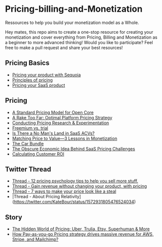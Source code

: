 
<!--lint disable awesome-heading-->
# Pricing-billing-and-Monetization
Ressources to help you build your monetization model as a Whole.

Hey mates, this repo aims to create a one-stop resource for creating your monetization and cover everything from Pricing, Billing and Monetization as a beginner to more advanced thinking! 
Would you like to participate? Feel free to make a pull request and share your best resources! 

## Pricing Basics
- [Pricing your product with Sequoia](https://articles.sequoiacap.com/pricing-your-product)
- [Principles of pricing](https://www.principlesofpricing.com/)
- [Pricing your SaaS product](https://www.lennysnewsletter.com/p/saas-pricing-strategy)

## Pricing
<!-- mdformat-toc start --slug=github --no-anchors --maxlevel=6 --minlevel=2 -->
- [A Standard Pricing Model for Open Core](https://thenewstack.io/a-standard-pricing-model-for-open-core/)
- [A Rake Too Far: Optimal Platform Pricing Strategy](https://abovethecrowd.com/2013/04/18/a-rake-too-far-optimal-platformpricing-strategy/)
- [Conducting Pricing Research & Experimentation](https://www.menlovc.com/blog/conducting-pricing-research-and-experimentation)
- [Freemium vs. trial](https://www.lennysnewsletter.com/p/freemium-trials-free)
- [Is There a No Man's Land in SaaS ACVs?](https://tomtunguz.com/no-mans-land-saas/)
- [Matching Price to Value—3 Lessons in Monetization](https://www.menlovc.com/blog/matching-price-to-value-3-lessons-in-monetization)
- [The Car Bundle](https://danco.substack.com/p/the-car-bundle?utm_source=pocket_reader)
- [The Obscure Economic Idea Behind SaaS Pricing Challenges](https://tomtunguz.com/obscure-economic-concept-behind-saas-pricing-challenges)
- [Calculating Customer ROI](https://bowerycap.com/blog/sales/customer-roi-for-saas-sales)

## Twitter Thread

- [Thread - 12 pricing psychology tips to help you sell more stuff.](https://twitter.com/KateBour/status/1544647157579481091)
- [Thread - Gain revenue without changing your product, with pricing](https://twitter.com/Denis__Shatalin/status/1572239924945997825)
- [Thread - 7 ways to make your price look like a steal](https://twitter.com/samanthalcc/status/1572207263447916544)
- |Thread - About Pricing Relativity](https://twitter.com/KateBour/status/1572931805476524034)

## Story

- [The Hidden World of Pricing: Uber, Trulia, Etsy, Superhuman & More](https://www.nfx.com/post/the-hidden-world-of-pricing)
- [How Pay-as-you-go Pricing strategy drives massive revenue for AWS, Stripe, and Mailchimp?](https://navdeepyadav.medium.com/how-pay-as-you-go-pricing-strategy-drives-massive-revenue-for-aws-stripe-and-mailchimp-7fee943ca936)
